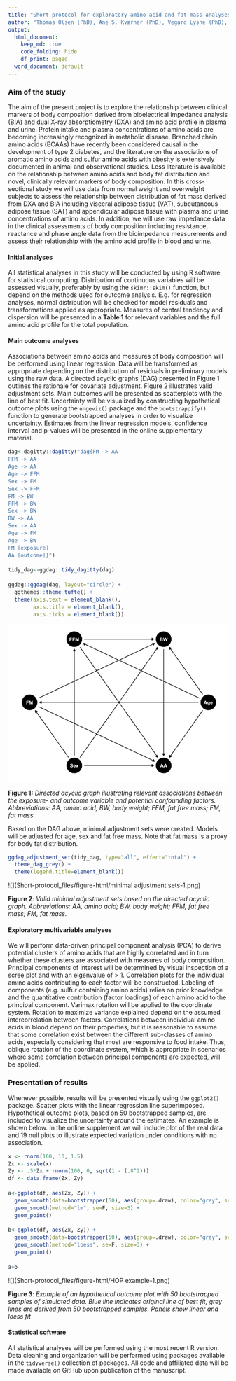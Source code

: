 ```yaml
---
title: "Short protocol for exploratory amino acid and fat mass analyses"
author: "Thomas Olsen (PhD), Ane S. Kværner (PhD), Vegard Lysne (PhD), Kathrine J. Vinknes (PhD)"
output:
  html_document:
    keep_md: true
    code_folding: hide
    df_print: paged
  word_document: default
---
```





### Aim of the study

The aim of the present project is to explore the relationship between clinical markers of body composition derived from bioelectrical impedance analysis (BIA) and dual X-ray absorptiometry (DXA) and amino acid profile in plasma and urine. Protein intake and plasma concentrations of amino acids are becoming increasingly recognized in metabolic disease. Branched chain amino acids (BCAAs) have recently been considered causal in the development of type 2 diabetes, and the literature on the associations of aromatic amino acids and sulfur amino acids with obesity is extensively documented in animal and observational studies. Less literature is available on the relationship between amino acids and body fat distribution and novel, clinically relevant markers of body composition. In this cross-sectional study we will use data from normal weight and overweight subjects to assess the relationship between distribution of fat mass derived from DXA and BIA including visceral adipose tissue (VAT), subcutaneous adipose tissue (SAT) and appendicular adipose tissue with plasma and urine concentrations of amino acids. In addition, we will use raw impedance data in the clinical assessments of body composition including resistance, reactance and phase angle data from the bioimpedance measurements and assess their relationship with the amino acid profile in blood and urine.

#### Initial analyses

All statistical analyses in this study will be conducted by using R software for statistical computing. Distribution of continuous variables will be assessed visually, preferably by using the  `skimr::skim()` function, but depend on the methods used for outcome analysis. E.g. for regression analyses, normal distribution will be checked for model residuals and transformations applied as appropriate. Measures of central tendency and dispersion will be presented in a <b>Table 1</b> for relevant variables and the full amino acid profile for the total population.

#### Main outcome analyses

Associations between amino acids and measures of body composition will be performed using linear regression. Data will be transformed as appropriate depending on the distribution of residuals in preliminary models using the raw data. A directed acyclic graphs (DAG) presented in Figure 1 outlines the rationale for covariate adjustment. Figure 2 illustrates valid adjustment sets. Main outcomes will be presented as scatterplots with the line of best fit. Uncertainty will be visualized by constructing hypothetical outcome plots using the `ungeviz()` package and the `bootstrappify()` function to generate bootstrapped analyses in order to visualize uncertainty. Estimates from the linear regression models, confidence interval and p-values will be presented in the online supplementary material. 



```r
dag<-dagitty::dagitty("dag{FM -> AA
FFM -> AA
Age -> AA
Age -> FFM
Sex -> FM
Sex -> FFM
FM -> BW
FFM -> BW
Sex -> BW
BW -> AA
Sex -> AA
Age -> FM
Age -> BW
FM [exposure]
AA [outcome]}")

tidy_dag<-ggdag::tidy_dagitty(dag)

ggdag::ggdag(dag, layout="circle") +
  ggthemes::theme_tufte() +
  theme(axis.text = element_blank(),
        axis.title = element_blank(),
        axis.ticks = element_blank())
```

![](Short-protocol_files/figure-html/DAG-1.png)<!-- -->

<b>Figure 1:</b> <i>Directed acyclic graph illustrating relevant associations between the exposure- and outcome variable and potential confounding factors. Abbreviations: AA, amino acid; BW, body weight; FFM, fat free mass; FM, fat mass.</i>

Based on the DAG above, minimal adjustment sets were created. Models will be adjusted for age, sex and fat free mass. Note that fat mass is a proxy for body fat distribution. 

```r
ggdag_adjustment_set(tidy_dag, type="all", effect="total") +
  theme_dag_grey() +
  theme(legend.title=element_blank())
```

![](Short-protocol_files/figure-html/minimal adjustment sets-1.png)<!-- -->

<b>Figure 2</b>: <i>Valid minimal adjustment sets based on the directed acyclic graph. Abbreviations: AA, amino acid; BW, body weight; FFM, fat free mass; FM, fat mass.</i> 

#### Exploratory multivariable analyses

We will perform data-driven principal component analysis (PCA) to derive potential clusters of amino acids that are highly correlated and in turn whether these clusters are associated with measures of body composition. Principal components of interest will be determined by visual inspection of a scree plot and with an eigenvalue of > 1. Correlation plots for the individual amino acids contributing to each factor will be constructed. Labeling of components (e.g. sulfur containing amino acids) relies on prior knowledge and the quantitative contribution (factor loadings) of each amino acid to the principal component. Varimax rotation will be applied to the coordinate system. Rotation to maximize variance explained depend on the assumed intercorrelation between factors. Correlations between individual amino acids in blood depend on their properties, but it is reasonable to assume that some correlation exist between the different sub-classes of amino acids, especially considering that most are responsive to food intake. Thus, oblique rotation of the coordinate system, which is appropriate in scenarios where some correlation between principal components are expected, will be applied.

### Presentation of results

Whenever possible, results will be presented visually using the `ggplot2()` package. Scatter plots with the linear regression line superimposed. Hypothetical outcome plots, based on 50 bootstrapped samples, are included to visualize the uncertainty around the estimates. An example is shown below. In the online supplement we will include plot of the real data and 19 null plots to illustrate expected variation under conditions with no association.
  

```r
x <- rnorm(100, 10, 1.5)
Zx <- scale(x)
Zy <- .5*Zx + rnorm(100, 0, sqrt(1 - (.8^2)))
df <- data.frame(Zx, Zy)
 
a<-ggplot(df, aes(Zx, Zy)) +
  geom_smooth(data=bootstrapper(50), aes(group=.draw), color="grey", se=F, method="lm") +
  geom_smooth(method="lm", se=F, size=3) +
  geom_point() 

b<-ggplot(df, aes(Zx, Zy)) +
  geom_smooth(data=bootstrapper(50), aes(group=.draw), color="grey", se=F, method="lm") +
  geom_smooth(method="loess", se=F, size=3) +
  geom_point() 

a+b
```

![](Short-protocol_files/figure-html/HOP example-1.png)<!-- -->

<b>Figure 3</b>: <i>Example of an hypothetical outcome plot with 50 bootstrapped samples of simulated data. Blue line indicates original line of best fit, grey lines are derived from 50 bootstrapped samples. Panels show linear and loess fit</i>

#### Statistical software

All statistical analyses will be performed using the most recent R version. Data cleaning and organization will be performed using packages available in the `tidyverse()` collection of packages. All code and affiliated data will be made available on GitHub upon publication of the manuscript.   
